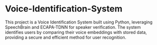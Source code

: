 # Voice-Identification-System
This project is a Voice Identification System built using Python, leveraging SpeechBrain and ECAPA-TDNN for speaker verification. The system identifies users by comparing their voice embeddings with stored data, providing a secure and efficient method for user recognition.
